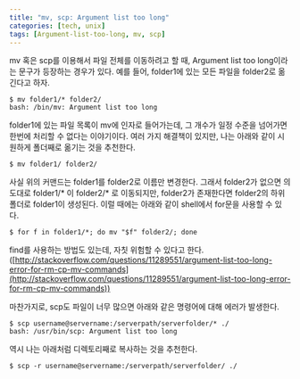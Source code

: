 ```yaml
---
title: "mv, scp: Argument list too long"
categories: [tech, unix]
tags: [Argument-list-too-long, mv, scp]
---
```


mv 혹은 scp를 이용해서 파일 전체를 이동하려고 할 때, Argument list too long이라는 문구가 등장하는 경우가 있다. 예를 들어, folder1에 있는 모든 파일을 folder2로 옮긴다고 하자.

```
$ mv folder1/* folder2/
bash: /bin/mv: Argument list too long
```

folder1에 있는 파일 목록이 mv에 인자로 들어가는데, 그 개수가 일정 수준을 넘어가면 한번에 처리할 수 없다는 이야기이다. 여러 가지 해결책이 있지만, 나는 아래와 같이 시원하게 폴더째로 옮기는 것을 추천한다.

```
$ mv folder1/ folder2/
```

사실 위의 커맨드는 folder1를 folder2로 이름만 변경한다. 그래서 folder2가 없으면 의도대로 folder1/* 이 folder2/* 로 이동되지만, folder2가 존재한다면 folder2의 하위 폴더로 folder1이 생성된다. 이럴 때에는 아래와 같이 shell에서 for문을 사용할 수 있다.

```
$ for f in folder1/*; do mv "$f" folder2/; done
```

find를 사용하는 방법도 있는데, 자칫 위험할 수 있다고 한다. ([http://stackoverflow.com/questions/11289551/argument-list-too-long-error-for-rm-cp-mv-commands](http://stackoverflow.com/questions/11289551/argument-list-too-long-error-for-rm-cp-mv-commands))

마찬가지로, scp도 파일이 너무 많으면 아래와 같은 명령어에 대해 에러가 발생한다.
```
$ scp username@servername:/serverpath/serverfolder/* ./
bash: /usr/bin/scp: Argument list too long
```

역시 나는 아래처럼 디렉토리째로 복사하는 것을 추천한다.
```
$ scp -r username@servername:/serverpath/serverfolder/ ./
```
